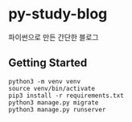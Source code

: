 # py-study-blog
파이썬으로 만든 간단한 블로그

## Getting Started
```
python3 -m venv venv
source venv/bin/activate
pip3 install -r requirements.txt
python3 manage.py migrate
python3 manage.py runserver
```